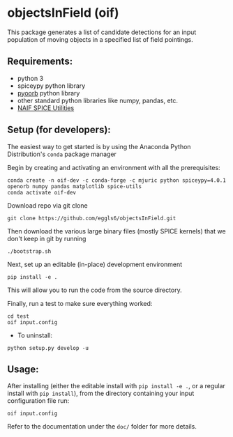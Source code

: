 # objectsInField (oif)

This package generates a list of candidate detections for an input
population of moving objects in a specified list of field pointings.  
  
## Requirements:  

* python 3  
* spiceypy python library  
* [pyoorb](https://github.com/oorb/oorb) python library   
* other standard python libraries like numpy, pandas, etc.  
* [NAIF SPICE Utilities](https://naif.jpl.nasa.gov/naif/utilities.html)

## Setup (for developers):

The easiest way to get started is by using the Anaconda Python
Distribution's `conda` package manager

Begin by creating and activating an environment with all the prerequisites:

```
conda create -n oif-dev -c conda-forge -c mjuric python spiceypy=4.0.1 openorb numpy pandas matplotlib spice-utils
conda activate oif-dev
```

Download repo via git clone

```
git clone https://github.com/eggls6/objectsInField.git
```

Then download the various large binary files (mostly SPICE kernels) that we
don't keep in git by running

```
./bootstrap.sh
```

Next, set up an editable (in-place) development environment
```
pip install -e .
```
This will allow you to run the code from the source directory.

Finally, run a test to make sure everything worked:
```
cd test
oif input.config
```

* To uninstall:
```
python setup.py develop -u
```

## Usage:
After installing (either the editable install with `pip install -e .`, or
a regular install with `pip install`), from the directory containing your
input configuration file run:
```
oif input.config
```
Refer to the documentation under the `doc/` folder for more details.
